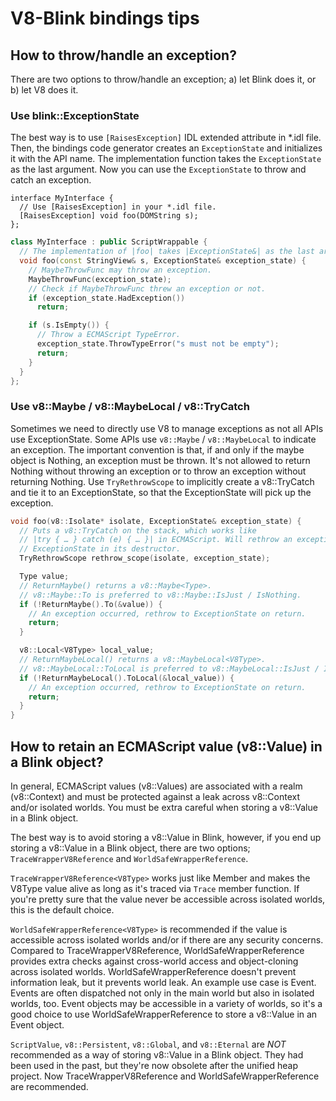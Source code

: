 # V8-Blink bindings tips

## How to throw/handle an exception?

There are two options to throw/handle an exception; a) let Blink does it, or b)
let V8 does it.

### Use blink::ExceptionState

The best way is to use `[RaisesException]` IDL extended attribute in *.idl file.
Then, the bindings code generator creates an `ExceptionState` and initializes it
with the API name.  The implementation function takes the `ExceptionState` as
the last argument.  Now you can use the `ExceptionState` to throw and catch an
exception.

```webidl
interface MyInterface {
  // Use [RaisesException] in your *.idl file.
  [RaisesException] void foo(DOMString s);
};
```

```c++
class MyInterface : public ScriptWrappable {
  // The implementation of |foo| takes |ExceptionState&| as the last argument.
  void foo(const StringView& s, ExceptionState& exception_state) {
    // MaybeThrowFunc may throw an exception.
    MaybeThrowFunc(exception_state);
    // Check if MaybeThrowFunc threw an exception or not.
    if (exception_state.HadException())
      return;

    if (s.IsEmpty()) {
      // Throw a ECMAScript TypeError.
      exception_state.ThrowTypeError("s must not be empty");
      return;
    }
  }
};
```

### Use v8::Maybe / v8::MaybeLocal / v8::TryCatch

Sometimes we need to directly use V8 to manage exceptions as not all APIs use
ExceptionState.  Some APIs use `v8::Maybe` / `v8::MaybeLocal` to indicate an
exception.  The important convention is that, if and only if the maybe object is
Nothing, an exception must be thrown.  It's not allowed to return Nothing
without throwing an exception or to throw an exception without returning
Nothing.  Use `TryRethrowScope` to implicitly create a v8::TryCatch and tie it
to an ExceptionState, so that the ExceptionState will pick up the exception.

```c++
void foo(v8::Isolate* isolate, ExceptionState& exception_state) {
  // Puts a v8::TryCatch on the stack, which works like
  // |try { … } catch (e) { … }| in ECMAScript. Will rethrow an exception to
  // ExceptionState in its destructor.
  TryRethrowScope rethrow_scope(isolate, exception_state);

  Type value;
  // ReturnMaybe() returns a v8::Maybe<Type>.
  // v8::Maybe::To is preferred to v8::Maybe::IsJust / IsNothing.
  if (!ReturnMaybe().To(&value)) {
    // An exception occurred, rethrow to ExceptionState on return.
    return;
  }

  v8::Local<V8Type> local_value;
  // ReturnMaybeLocal() returns a v8::MaybeLocal<V8Type>.
  // v8::MaybeLocal::ToLocal is preferred to v8::MaybeLocal::IsJust / IsNothing.
  if (!ReturnMaybeLocal().ToLocal(&local_value)) {
    // An exception occurred, rethrow to ExceptionState on return.
    return;
  }
}
```

## How to retain an ECMAScript value (v8::Value) in a Blink object?

In general, ECMAScript values (v8::Values) are associated with a realm
(v8::Context) and must be protected against a leak across v8::Context and/or
isolated worlds.  You must be extra careful when storing a v8::Value in a Blink
object.

The best way is to avoid storing a v8::Value in Blink, however, if you end up
storing a v8::Value in a Blink object, there are two options;
`TraceWrapperV8Reference` and `WorldSafeWrapperReference`.

`TraceWrapperV8Reference<V8Type>` works just like Member<BlinkType> and makes the
V8Type value alive as long as it's traced via `Trace` member function.  If
you're pretty sure that the value never be accessible across isolated worlds,
this is the default choice.

`WorldSafeWrapperReference<V8Type>` is recommended if the value is accessible
across isolated worlds and/or if there are any security concerns.  Compared to
TraceWrapperV8Reference, WorldSafeWrapperReference provides extra checks against
cross-world access and object-cloning across isolated worlds.
WorldSafeWrapperReference doesn't prevent information leak, but it prevents world
leak.  An example use case is Event.  Events are often dispatched not only in
the main world but also in isolated worlds, too.  Event objects may be
accessible in a variety of worlds, so it's a good choice to use
WorldSafeWrapperReference to store a v8::Value in an Event object.

`ScriptValue`, `v8::Persistent`, `v8::Global`, and `v8::Eternal` are _NOT_
recommended as a way of storing v8::Value in a Blink object.  They had been used
in the past, but they're now obsolete after the unified heap project.  Now
TraceWrapperV8Reference and WorldSafeWrapperReference are recommended.
